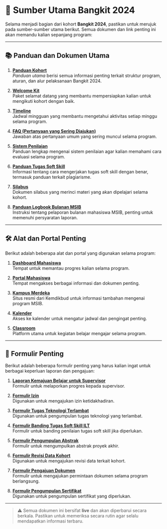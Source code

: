 # 🌟 Sumber Utama Bangkit 2024

Selama menjadi bagian dari kohort **Bangkit 2024**, pastikan untuk merujuk pada sumber-sumber utama berikut. Semua dokumen dan link penting ini akan memandu kalian sepanjang program:

---

## 📚 Panduan dan Dokumen Utama

1. **[Panduan Kohort](https://bangkit.dev/CohortGuideBangkit2024Batch2)**  
   _Panduan utama_ berisi semua informasi penting terkait struktur program, aturan, dan alur pelaksanaan Bangkit 2024.

2. **[Welcome Kit](https://bangkit.dev/WelcomeKitBangkit2024Batch2)**  
   Paket selamat datang yang membantu mempersiapkan kalian untuk mengikuti kohort dengan baik.

3. **[Timeline](https://bangkit.dev/Bangkit2024H2-WeeklyTimeline)**  
   Jadwal mingguan yang membantu mengetahui aktivitas setiap minggu selama program.

4. **[FAQ (Pertanyaan yang Sering Diajukan)](https://bangkit.dev/Bangkit2024FAQ)**  
   Jawaban atas pertanyaan umum yang sering muncul selama program.

5. **[Sistem Penilaian](https://bangkit.dev/BangkitAssessmentSystem)**  
   Panduan lengkap mengenai sistem penilaian agar kalian memahami cara evaluasi selama program.

6. **[Panduan Tugas Soft Skill](https://bangkit.dev/SoftSkillAssignmentPlagiarismGuidelines)**  
   Informasi tentang cara mengerjakan tugas soft skill dengan benar, termasuk panduan terkait plagiarisme.

7. **[Silabus](https://drive.google.com/file/d/1E4Dk4tbh7tq2XhxklIeKYiircmRajafw/view?usp=sharing)**  
   Dokumen silabus yang merinci materi yang akan dipelajari selama kohort.

8. **[Panduan Logbook Bulanan MSIB](https://pusatinformasi.kampusmerdeka.kemdikbud.go.id/hc/en-us/articles/29500656534297-Cara-Membuat-Laporan-Bulanan-Mahasiswa-MSIB-6)**  
   Instruksi tentang pelaporan bulanan mahasiswa MSIB, penting untuk memenuhi persyaratan laporan.

---

## 🛠️ Alat dan Portal Penting

Berikut adalah beberapa alat dan portal yang digunakan selama program:

1. **[Dashboard Mahasiswa](https://dashboard.bangkit.academy/)**  
   Tempat untuk memantau progres kalian selama program.

2. **[Portal Mahasiswa](https://dashboard.bangkit.academy/student-portal)**  
   Tempat mengakses berbagai informasi dan dokumen penting.

3. **[Kampus Merdeka](https://kampusmerdeka.kemdikbud.go.id/)**  
   Situs resmi dari Kemdikbud untuk informasi tambahan mengenai program MSIB.

4. **[Kalender](https://calendar.google.com/)**  
   Akses ke kalender untuk mengatur jadwal dan pengingat penting.

5. **[Classroom](https://classroom.google.com/)**  
   Platform utama untuk kegiatan belajar mengajar selama program.

---

## 📝 Formulir Penting

Berikut adalah beberapa formulir penting yang harus kalian ingat untuk berbagai keperluan laporan dan pengajuan:

1. **[Laporan Kemajuan Belajar untuk Supervisor](https://bangkit.dev/2024Batch2_SupervisorReport)**  
   Formulir untuk melaporkan progres kepada supervisor.

2. **[Formulir Izin](https://bangkit.dev/PermissionForm2024H2)**  
   Digunakan untuk mengajukan izin ketidakhadiran.

3. **[Formulir Tugas Teknologi Terlambat](https://bangkit.dev/LateTechAssignment2024H2)**  
   Digunakan untuk pengumpulan tugas teknologi yang terlambat.

4. **[Formulir Banding Tugas Soft Skill ILT](https://bangkit.dev/SSAssignmentAppeals-24H2)**  
   Formulir untuk banding penilaian tugas soft skill jika diperlukan.

5. **[Formulir Pengumpulan Abstrak](https://bangkit.dev/AbstractSubmission2024H2)**  
   Formulir untuk mengumpulkan abstrak proyek akhir.

6. **[Formulir Revisi Data Kohort](https://bangkit.dev/CohortDataRevise)**  
   Digunakan untuk mengajukan revisi data terkait kohort.

7. **[Formulir Pengajuan Dokumen](https://bangkit.dev/DocReq2024H2)**  
   Formulir untuk mengajukan permintaan dokumen selama program berlangsung.

8. **[Formulir Pengumpulan Sertifikat](https://bangkit.dev/CertificateSubmission2024H2)**  
   Digunakan untuk pengumpulan sertifikat yang diperlukan.

---

> ⚠️ Semua dokumen ini bersifat **live** dan akan diperbarui secara berkala. Pastikan untuk memeriksa secara rutin agar selalu mendapatkan informasi terbaru.
